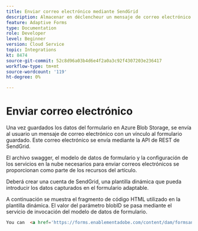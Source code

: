 ```yaml
---
title: Enviar correo electrónico mediante SendGrid
description: Almacenar en déclencheur un mensaje de correo electrónico con un vínculo al formulario guardado
feature: Adaptive Forms
type: Documentation
role: Developer
level: Beginner
version: Cloud Service
topic: Integrations
kt: 8474
source-git-commit: 52c8d96a03b4d6e4f2a0a3c92f4307203e236417
workflow-type: tm+mt
source-wordcount: '119'
ht-degree: 0%

---
```


# Enviar correo electrónico

Una vez guardados los datos del formulario en Azure Blob Storage, se envía al usuario un mensaje de correo electrónico con un vínculo al formulario guardado. Este correo electrónico se envía mediante la API de REST de SendGrid.

El archivo swagger, el modelo de datos de formulario y la configuración de los servicios en la nube necesarios para enviar correos electrónicos se proporcionan como parte de los recursos del artículo.

Deberá crear una cuenta de SendGrid, una plantilla dinámica que pueda introducir los datos capturados en el formulario adaptable.


A continuación se muestra el fragmento de código HTML utilizado en la plantilla dinámica. El valor del parámetro blobID se pasa mediante el servicio de invocación del modelo de datos de formulario.

```html
You can  <a href='https://forms.enablementadobe.com/content/dam/formsanddocuments/azureportalstorage/creditcardapplication/jcr:content?wcmmode=disabled&ampguid={{blobID}}'>access your application here</a> and complete it.
```


